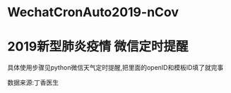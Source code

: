 # WechatCronAuto2019-nCov

# 2019新型肺炎疫情 微信定时提醒

  具体使用步骤见<a herf='https://github.com/6yi/WechatAutoWeather/blob/master/README.md'>python微信天气定时提醒</a>,把里面的openID和模板ID填了就完事
  
  
  数据来源:丁香医生
